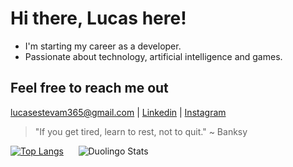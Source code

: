 # Hi there, Lucas here!

- I'm starting my career as a developer.
- Passionate about technology, artificial intelligence and games.

## Feel free to reach me out

  <a href="mailto:lucasestevam365@gmail.com">lucasestevam365@gmail.com</a>
| <a href="https://www.linkedin.com/in/lucasenqueiroz/">Linkedin</a> 
| <a href="https://www.instagram.com/oquelucass/">Instagram</a>
<!-- | <a href="https://www.twitter.com/">Twitter</a> -->

> "If you get tired, learn to rest, not to quit."
> ~ Banksy

  [![Top Langs](https://github-readme-stats.vercel.app/api/top-langs/?username=OQueLucas&layout=compact&theme=discord_old_blurple)](https://github.com/anuraghazra/github-readme-stats) &nbsp;&nbsp;&nbsp;&nbsp; <img src="https://duolingo-stats-card.vercel.app/api?id=727309999&theme=dracula" alt="Duolingo Stats"/>

<!--START_SECTION:duolingoStats-->

<!--END_SECTION:duolingoStats-->
